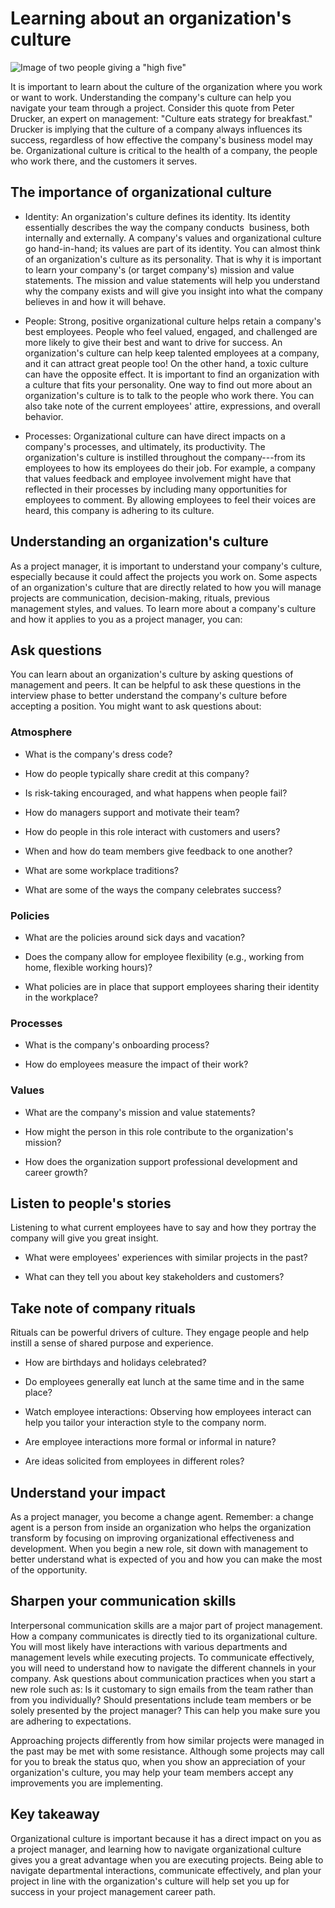 Learning about an organization's culture
========================================

![Image of two people giving a "high five"](https://d3c33hcgiwev3.cloudfront.net/imageAssetProxy.v1/usxZqr2WSAaMWaq9lvgGyQ_b268580cd4c44ea28ee00164dbc0fe32_Screen-Shot-2021-04-01-at-11.19.58-AM.png?expiry=1647043200000&hmac=j1KJ_PHOwkMmlhBy8kOxinXdVNbJNS9IgOLBN8jAv4c)

It is important to learn about the culture of the organization where you work or want to work. Understanding the company's culture can help you navigate your team through a project. Consider this quote from Peter Drucker, an expert on management: "Culture eats strategy for breakfast." Drucker is implying that the culture of a company always influences its success, regardless of how effective the company's business model may be. Organizational culture is critical to the health of a company, the people who work there, and the customers it serves.

The importance of organizational culture 
-----------------------------------------

-   Identity: An organization's culture defines its identity. Its identity essentially describes the way the company conducts  business, both internally and externally. A company's values and organizational culture go hand-in-hand; its values are part of its identity. You can almost think of an organization's culture as its personality. That is why it is important to learn your company's (or target company's) mission and value statements. The mission and value statements will help you understand why the company exists and will give you insight into what the company believes in and how it will behave. 

-   People: Strong, positive organizational culture helps retain a company's best employees. People who feel valued, engaged, and challenged are more likely to give their best and want to drive for success. An organization's culture can help keep talented employees at a company, and it can attract great people too! On the other hand, a toxic culture can have the opposite effect. It is important to find an organization with a culture that fits your personality. One way to find out more about an organization's culture is to talk to the people who work there. You can also take note of the current employees' attire, expressions, and overall behavior.

-   Processes: Organizational culture can have direct impacts on a company's processes, and ultimately, its productivity. The organization's culture is instilled throughout the company---from its employees to how its employees do their job. For example, a company that values feedback and employee involvement might have that reflected in their processes by including many opportunities for employees to comment. By allowing employees to feel their voices are heard, this company is adhering to its culture. 

Understanding an organization's culture
---------------------------------------

As a project manager, it is important to understand your company's culture, especially because it could affect the projects you work on. Some aspects of an organization's culture that are directly related to how you will manage projects are communication, decision-making, rituals, previous management styles, and values. To learn more about a company's culture and how it applies to you as a project manager, you can: 

Ask questions
-------------

You can learn about an organization's culture by asking questions of management and peers. It can be helpful to ask these questions in the interview phase to better understand the company's culture before accepting a position. You might want to ask questions about:

### Atmosphere

-   What is the company's dress code? 

-   How do people typically share credit at this company? 

-   Is risk-taking encouraged, and what happens when people fail?

-   How do managers support and motivate their team?

-   How do people in this role interact with customers and users?

-   When and how do team members give feedback to one another?

-   What are some workplace traditions?

-   What are some of the ways the company celebrates success?

### Policies

-   What are the policies around sick days and vacation?

-   Does the company allow for employee flexibility (e.g., working from home, flexible working hours)?

-   What policies are in place that support employees sharing their identity in the workplace?

### Processes

-   What is the company's onboarding process?

-   How do employees measure the impact of their work?

### Values

-   What are the company's mission and value statements?

-   How might the person in this role contribute to the organization's mission?

-   How does the organization support professional development and career growth?

Listen to people's stories
--------------------------

Listening to what current employees have to say and how they portray the company will give you great insight.

-   What were employees' experiences with similar projects in the past? 

-   What can they tell you about key stakeholders and customers? 

Take note of company rituals
----------------------------

Rituals can be powerful drivers of culture. They engage people and help instill a sense of shared purpose and experience. 

-   How are birthdays and holidays celebrated? 

-   Do employees generally eat lunch at the same time and in the same place? 

-   Watch employee interactions: Observing how employees interact can help you tailor your interaction style to the company norm. 

-   Are employee interactions more formal or informal in nature? 

-   Are ideas solicited from employees in different roles? 

Understand your impact
----------------------

As a project manager, you become a change agent. Remember: a change agent is a person from inside an organization who helps the organization transform by focusing on improving organizational effectiveness and development. When you begin a new role, sit down with management to better understand what is expected of you and how you can make the most of the opportunity.

Sharpen your communication skills
---------------------------------

Interpersonal communication skills are a major part of project management. How a company communicates is directly tied to its organizational culture. You will most likely have interactions with various departments and management levels while executing projects. To communicate effectively, you will need to understand how to navigate the different channels in your company. Ask questions about communication practices when you start a new role such as: Is it customary to sign emails from the team rather than from you individually? Should presentations include team members or be solely presented by the project manager? This can help you make sure you are adhering to expectations.

Approaching projects differently from how similar projects were managed in the past may be met with some resistance. Although some projects may call for you to break the status quo, when you show an appreciation of your organization's culture, you may help your team members accept any improvements you are implementing.

Key takeaway
------------

Organizational culture is important because it has a direct impact on you as a project manager, and learning how to navigate organizational culture gives you a great advantage when you are executing projects. Being able to navigate departmental interactions, communicate effectively, and plan your project in line with the organization's culture will help set you up for success in your project management career path.